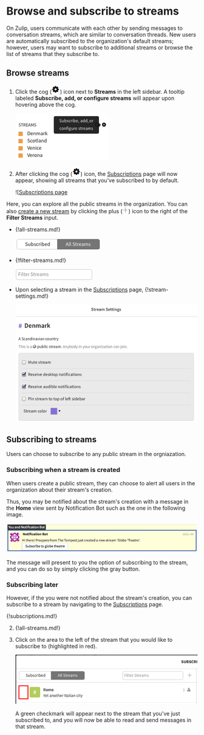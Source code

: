 # Browse and subscribe to streams

On Zulip, users communicate with each other by sending messages to
conversation streams, which are similar to conversation threads.  New
users are automatically subscribed to the organization's default
streams; however, users may want to subscribe to additional streams or
browse the list of streams that they subscribe to.

## Browse streams

1. Click the cog (![cog](/static/images/help/cog.png)) icon next to **Streams**
in the left sidebar. A tooltip labeled **Subscribe, add, or configure streams**
will appear upon hovering above the cog.

    ![Streams cog and tooltip](/static/images/help/streams-1.png)

2. After clicking the cog (![cog](/static/images/help/cog.png)) icon, the
[Subscriptions](/#subscriptions) page will now appear, showing all streams that
you've subscribed to by default.

    ![[Subscriptions page](/static/images/help/streams-overview.png)

Here, you can explore all the public streams in the organization. You can also
[create a new stream](create-a-stream) by clicking the plus
(![plus](/static/images/help/plus.png)) icon to the right of the **Filter Streams** input.

* {!all-streams.md!}

    ![All streams](/static/images/help/all-streams.png)

* {!filter-streams.md!}

    ![Filter streams box](/static/images/help/filter-stream.png)

* Upon selecting a stream in the [Subscriptions](/#subscriptions) page, {!stream-settings.md!}

    ![Stream Settings](/static/images/help/stream-overview.png)

## Subscribing to streams

Users can choose to subscribe to any public stream in the orgniazation.

### Subscribing when a stream is created

When users create a public stream, they can choose to alert all users
in the organization about their stream's creation.

Thus, you may be notified about the stream's creation with a message
in the **Home** view sent by Notification Bot such as the one in the
following image.

![Streams subscribe alert](/static/images/help/stream-subscribe.png)

The message will present to you the option of subscribing to the stream, and you
can do so by simply clicking the gray button.

### Subscribing later

However, if the you were not notified about the stream's creation, you can
subscribe to a stream by navigating to the [Subscriptions](/#subscriptions) page.

{!subscriptions.md!}

2. {!all-streams.md!}

3. Click on the area to the left of the stream that you would like to
subscribe to (highlighted in red).

    ![Subscribe before](/static/images/help/subscribe-before.png)

    A green checkmark will appear next to the stream that you've just
subscribed to, and you will now be able to read and send messages in
that stream.
